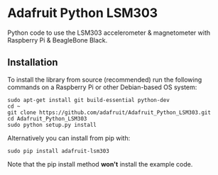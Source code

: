 # Adafruit Python LSM303
Python code to use the LSM303 accelerometer &amp; magnetometer with Raspberry Pi &amp; BeagleBone Black.

## Installation

To install the library from source (recommended) run the following commands on a Raspberry Pi or other Debian-based OS system:

    sudo apt-get install git build-essential python-dev
    cd ~
    git clone https://github.com/adafruit/Adafruit_Python_LSM303.git
    cd Adafruit_Python_LSM303
    sudo python setup.py install

Alternatively you can install from pip with:

    sudo pip install adafruit-lsm303

Note that the pip install method **won't** install the example code.

